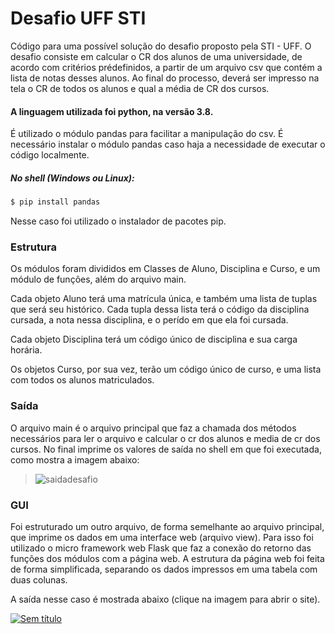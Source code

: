 # Desafio UFF STI

Código para uma possível solução do desafio proposto pela STI - UFF.
O desafio consiste em calcular o CR dos alunos de uma universidade, de acordo com critérios prédefinidos, a partir de um arquivo csv que contém a lista de notas desses alunos. Ao final do processo, deverá ser impresso na tela o CR de todos os alunos e qual a média de CR dos cursos.
#### A linguagem utilizada foi python, na versão 3.8.

É utilizado o módulo pandas para facilitar a manipulação do csv. 
É necessário instalar o módulo pandas caso haja a necessidade de executar o código localmente.
##### No shell (Windows ou Linux):
```sh
$ pip install pandas
```
Nesse caso foi utilizado o instalador de pacotes pip.

### Estrutura
Os módulos foram divididos em Classes de Aluno, Disciplina e Curso, e um módulo de funções, além do arquivo main.

Cada objeto Aluno terá uma matrícula única, e também uma lista de tuplas que será seu histórico. Cada tupla dessa lista terá o código da disciplina cursada, a nota nessa disciplina, e o perído em que ela foi cursada.

Cada objeto Disciplina terá um código único de disciplina e sua carga horária.

Os objetos Curso, por sua vez, terão um código único de curso, e uma lista com todos os alunos matriculados.


### Saída
O arquivo main é o arquivo principal que faz a chamada dos métodos necessários para ler o arquivo e calcular o cr dos alunos e media de cr dos cursos. No final imprime os valores de saída no shell em que foi executada, como mostra a imagem abaixo:

>![saidadesafio](https://user-images.githubusercontent.com/29824937/100818948-ed089c00-3429-11eb-97a2-4c849151c6c5.png)


### GUI
Foi estruturado um outro arquivo, de forma semelhante ao arquivo principal, que imprime os dados em uma interface web (arquivo view).
Para isso foi utilizado o micro framework web Flask que faz a conexão do retorno das funções dos módulos com a página web. A estrutura da página web foi feita de forma simplificada, separando os dados impressos em uma tabela com duas colunas.

A saída nesse caso é mostrada abaixo (clique na imagem para abrir o site).

[![Sem título](https://user-images.githubusercontent.com/29824937/100823011-378e1680-3432-11eb-9e07-ef8a19d7ae0e.png)](http://juliano.pythonanywhere.com/)
